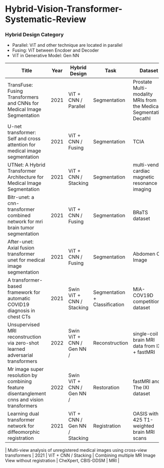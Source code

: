 # Hybrid-Vision-Transformer-Systematic-Review


### Hybrid Design Category
- Parallel: ViT and other technique are located in parallel
- Fusing: ViT between Encdoer and Decoder
- ViT in Generative Model: Gen NN

| Title | Year | Hybrid Design | Task | Dataset | Modality |
| ------------------------- |  -------- | -------- | -------- | -------- | -------- |
| TransFuse: Fusing Transformers and CNNs for Medical Image Segmentation | 2021 | ViT + CNN / Parallel | Segmentation | Prostate Multi-modality MRIs from the Medical Segmentation Decathl | MRI |
| U-net transformer: Self and cross attention for medical image segmentation | 2021 | ViT + CNN / Fusing | Segmentation | TCIA | CT |
| UTNet: A Hybrid Transformer Architecture for Medical Image Segmentation | 2021 | ViT + CNN / Stacking | Segmentation | multi-vendor cardiac magnetic resonance imaging | MRI |
| Bitr-unet: a cnn-transformer combined network for mri brain tumor segmentation | 2021 | ViT + CNN / Fusing | Segmentation | BRaTS dataset | MRI |
| After-unet: Axial fusion transformer unet for medical image segmentation | 2021 | ViT + CNN / Fusing | Segmentation | Abdomen CT Image | CT |
| A transformer-based framework for automatic COVID19 diagnosis in chest CTs | 2021 | Swin ViT + CNN / Stacking | Segmentation + Classification | MIA-COV19D competition dataset | CT |
| Unsupervised MRI reconstruction via zero-shot learned adversarial transformers | 2022 | Swin ViT + CNN / Gen NN / | Reconstruction | single-coil brain MRI data from IXI + fastMRI | MRI |
| Mr image super resolution by combining feature disentanglement cnns and vision transformers | 2022 | Swin ViT + CNN / Gen NN /  | Restoration | fastMRI and The IXI dataset | MRI |
| Learning dual transformer network for diffeomorphic registration | 2021 | ViT + CNN / Gen NN / Stacking | Registration | OASIS with 425 T1-weighted brain MRI scans | MRI |

| Multi-view analysis of unregistered medical images using cross-view transformers | 2021 | ViT + CNN / Stacking | Combining multiple MR Image View without registration | CheXpert, CBIS-DDSM | MRI |
